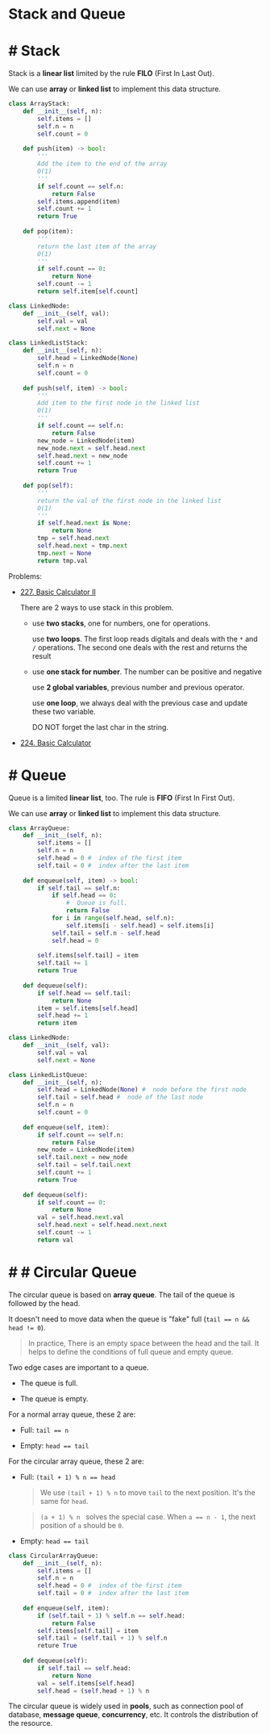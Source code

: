 #  Stack and Queue

# #  Stack

Stack is a **linear list** limited by the rule **FILO** (First In Last Out).

We can use **array** or **linked list** to implement this data structure.

```python
class ArrayStack:
    def __init__(self, n):
        self.items = []
        self.n = n
        self.count = 0
    
    def push(item) -> bool:
        '''
        Add the item to the end of the array
        O(1)
        '''
        if self.count == self.n:
            return False
        self.items.append(item)
        self.count += 1
        return True
    
    def pop(item):
        '''
        return the last item of the array
        O(1)
        '''
        if self.count == 0:
            return None
        self.count -= 1
        return self.item[self.count]
```

```python
class LinkedNode:
    def __init__(self, val):
        self.val = val
        self.next = None

class LinkedListStack:
    def __init__(self, n):
        self.head = LinkedNode(None)
        self.n = n
        self.count = 0
    
    def push(self, item) -> bool:
        '''
        Add item to the first node in the linked list
        O(1)
        '''
        if self.count == self.n:
            return False
        new_node = LinkedNode(item)
        new_node.next = self.head.next
        self.head.next = new_node
        self.count += 1
        return True
    
    def pop(self):
        '''
        return the val of the first node in the linked list
        O(1)
        '''
        if self.head.next is None:
            return None
        tmp = self.head.next
        self.head.next = tmp.next
        tmp.next = None
        return tmp.val
```

Problems:

- [227. Basic Calculator II](https://leetcode.com/problems/basic-calculator-ii/)

  There are 2 ways to use stack in this problem.
  
  - use **two stacks**, one for numbers, one for operations. 
  
    use **two loops**. The first loop reads digitals and deals with the `*` and `/` operations. The second one deals with the rest and returns the result


  - use **one stack for number**. The number can be positive and negative

    use **2 global variables**, previous number and previous operator. 
    
    use **one loop**, we always deal with the previous case and update these two variable. 
    
    DO NOT forget the last char in the string.


- [224. Basic Calculator](https://leetcode.com/problems/basic-calculator/)

# #  Queue

Queue is a limited **linear list**, too. The rule is **FIFO** (First In First Out).

We can use **array** or **linked list** to implement this data structure.

```python
class ArrayQueue:
    def __init__(self, n):
        self.items = []
        self.n = n
        self.head = 0 #  index of the first item
        self.tail = 0 #  index after the last item
    
    def enqueue(self, item) -> bool:
        if self.tail == self.n:
            if self.head == 0:
                #  Queue is full.
                return False
            for i in range(self.head, self.n):
                self.items[i - self.head] = self.items[i]
            self.tail = self.n - self.head
            self.head = 0
        
        self.items[self.tail] = item
        self.tail += 1
        return True
    
    def dequeue(self):
        if self.head == self.tail:
            return None
        item = self.items[self.head]
        self.head += 1
        return item
```

```python
class LinkedNode:
    def __init__(self, val):
        self.val = val
        self.next = None

class LinkedListQueue:
    def __init__(self, n):
        self.head = LinkedNode(None) #  node before the first node
        self.tail = self.head #  node of the last node
        self.n = n
        self.count = 0
    
    def enqueue(self, item):
        if self.count == self.n:
            return False
        new_node = LinkedNode(item)
        self.tail.next = new_node
        self.tail = self.tail.next
        self.count += 1
        return True
    
    def dequeue(self):
        if self.count == 0:
            return None
        val = self.head.next.val
        self.head.next = self.head.next.next
        self.count -= 1
        return val
```

# # #  Circular Queue

The circular queue is based on **array queue**. The tail of the queue is followed by the head.

It doesn't need to move data when the queue is "fake" full (`tail == n && head != 0`). 

> In practice, There is an empty space between the head and the tail. It helps to define the conditions of full queue and empty queue.

Two edge cases are important to a queue.

- The queue is full.

- The queue is empty.

For a normal array queue, these 2 are:

- Full: `tail == n`

- Empty: `head == tail`

For the circular array queue, these 2 are:

- Full: `(tail + 1) % n == head`

  > We use `(tail + 1) % n` to move `tail` to the next position. It's the same for `head`.

  > `(a + 1) % n ` solves the special case. When `a == n - 1`, the next position of `a` should be `0`.

- Empty: `head == tail`

```python
class CircularArrayQueue:
    def __init__(self, n):
        self.items = []
        self.n = n
        self.head = 0 #  index of the first item
        self.tail = 0 #  index after the last item
    
    def enqueue(self, item):
        if (self.tail + 1) % self.n == self.head:
            return False
        self.items[self.tail] = item
        self.tail = (self.tail + 1) % self.n
        reture True
    
    def dequeue(self):
        if self.tail == self.head:
            return None
        val = self.items[self.head]
        self.head = (self.head + 1) % n
```

The circular queue is widely used in **pools**, such as connection pool of database, **message queue**, **concurrency**, etc. It controls the distribution of the resource.

